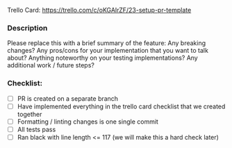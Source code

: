 Trello Card: https://trello.com/c/oKGAIrZF/23-setup-pr-template

### Description

Please replace this with a brief summary of the feature:
Any breaking changes?
Any pros/cons for your implementation that you want to talk about?
Anything noteworthy on your testing implementations?
Any additional work / future steps?


### Checklist:

* [ ] PR is created on a separate branch
* [ ] Have implemented everything in the trello card checklist that we created together
* [ ] Formatting / linting changes is one single commit
* [ ] All tests pass
* [ ] Ran black with line length <= 117 (we will make this a hard check later)
